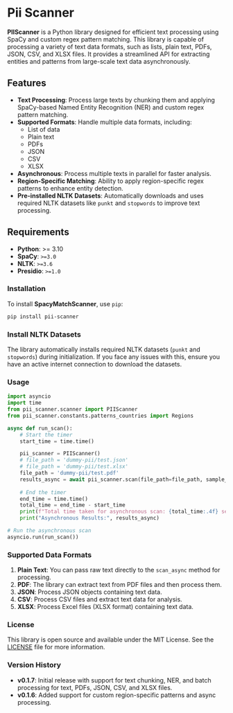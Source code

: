 
# Pii Scanner


**PIIScanner** is a Python library designed for efficient text processing using SpaCy and custom regex pattern matching. This library is capable of processing a variety of text data formats, such as lists, plain text, PDFs, JSON, CSV, and XLSX files. It provides a streamlined API for extracting entities and patterns from large-scale text data asynchronously.

## Features

- **Text Processing**: Process large texts by chunking them and applying SpaCy-based Named Entity Recognition (NER) and custom regex pattern matching.
- **Supported Formats**: Handle multiple data formats, including:
  - List of data
  - Plain text
  - PDFs
  - JSON
  - CSV
  - XLSX
- **Asynchronous**: Process multiple texts in parallel for faster analysis.
- **Region-Specific Matching**: Ability to apply region-specific regex patterns to enhance entity detection.
- **Pre-installed NLTK Datasets**: Automatically downloads and uses required NLTK datasets like `punkt` and `stopwords` to improve text processing.

## Requirements

- **Python**: >= 3.10
- **SpaCy**: `>=3.0`
- **NLTK**: `>=3.6`
- **Presidio**: `>=1.0` 

### Installation

To install **SpacyMatchScanner**, use `pip`:

```bash
pip install pii-scanner
```

### Install NLTK Datasets

The library automatically installs required NLTK datasets (`punkt` and `stopwords`) during initialization. If you face any issues with this, ensure you have an active internet connection to download the datasets.

### Usage

```python
import asyncio
import time
from pii_scanner.scanner import PIIScanner
from pii_scanner.constants.patterns_countries import Regions

async def run_scan():
    # Start the timer
    start_time = time.time()

    pii_scanner = PIIScanner()
    # file_path = 'dummy-pii/test.json' 
    # file_path = 'dummy-pii/test.xlsx' 
    file_path = 'dummy-pii/test.pdf' 
    results_async = await pii_scanner.scan(file_path=file_path, sample_size=0.005, region=Regions.IN)
    
    # End the timer
    end_time = time.time()
    total_time = end_time - start_time
    print(f"Total time taken for asynchronous scan: {total_time:.4f} seconds")
    print("Asynchronous Results:", results_async)

# Run the asynchronous scan
asyncio.run(run_scan())
```

### Supported Data Formats

1. **Plain Text**: You can pass raw text directly to the `scan_async` method for processing.
2. **PDF**: The library can extract text from PDF files and then process them.
3. **JSON**: Process JSON objects containing text data.
4. **CSV**: Process CSV files and extract text data for analysis.
5. **XLSX**: Process Excel files (XLSX format) containing text data.



### License

This library is open source and available under the MIT License. See the [LICENSE](LICENSE) file for more information.

### Version History

- **v0.1.7**: Initial release with support for text chunking, NER, and batch processing for text, PDFs, JSON, CSV, and XLSX files.
- **v0.1.6**: Added support for custom region-specific patterns and async processing.

